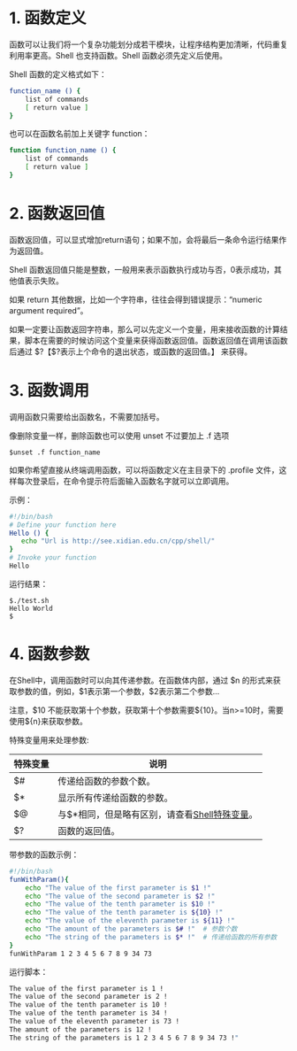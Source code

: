 # 1. 函数定义

函数可以让我们将一个复杂功能划分成若干模块，让程序结构更加清晰，代码重复利用率更高。Shell 也支持函数。Shell 函数必须先定义后使用。

Shell 函数的定义格式如下：

```bash
function_name () {
    list of commands
    [ return value ]
}
```

也可以在函数名前加上关键字 function：

```bash
function function_name () {
    list of commands
    [ return value ]
}
```

# 2. 函数返回值

函数返回值，可以显式增加return语句；如果不加，会将最后一条命令运行结果作为返回值。

Shell 函数返回值只能是整数，一般用来表示函数执行成功与否，0表示成功，其他值表示失败。

如果 return 其他数据，比如一个字符串，往往会得到错误提示：“numeric argument required”。

如果一定要让函数返回字符串，那么可以先定义一个变量，用来接收函数的计算结果，脚本在需要的时候访问这个变量来获得函数返回值。函数返回值在调用该函数后通过 \$?【\$?表示上个命令的退出状态，或函数的返回值。】 来获得。

# 3. 函数调用

调用函数只需要给出函数名，不需要加括号。

像删除变量一样，删除函数也可以使用 unset 不过要加上 .f 选项

```
$unset .f function_name
```

如果你希望直接从终端调用函数，可以将函数定义在主目录下的 .profile 文件，这样每次登录后，在命令提示符后面输入函数名字就可以立即调用。

示例：

```bash
#!/bin/bash
# Define your function here
Hello () {
   echo "Url is http://see.xidian.edu.cn/cpp/shell/"
}
# Invoke your function
Hello
```

运行结果：

```
$./test.sh
Hello World
$
```

# 4. 函数参数

在Shell中，调用函数时可以向其传递参数。在函数体内部，通过 \$n 的形式来获取参数的值，例如，\$1表示第一个参数，\$2表示第二个参数...

注意，\$10 不能获取第十个参数，获取第十个参数需要\${10}。当n>=10时，需要使用\${n}来获取参数。

特殊变量用来处理参数:

| 特殊变量 | 说明                                                         |
| -------- | ------------------------------------------------------------ |
| $#       | 传递给函数的参数个数。                                       |
| $*       | 显示所有传递给函数的参数。                                   |
| $@       | 与$*相同，但是略有区别，请查看[Shell特殊变量](http://c.biancheng.net/cpp/view/2739.html)。 |
| $?       | 函数的返回值。                                               |

带参数的函数示例：

```bash
#!/bin/bash
funWithParam(){
    echo "The value of the first parameter is $1 !"
    echo "The value of the second parameter is $2 !"
    echo "The value of the tenth parameter is $10 !"
    echo "The value of the tenth parameter is ${10} !"
    echo "The value of the eleventh parameter is ${11} !"
    echo "The amount of the parameters is $# !"  # 参数个数
    echo "The string of the parameters is $* !"  # 传递给函数的所有参数
}
funWithParam 1 2 3 4 5 6 7 8 9 34 73
```

运行脚本：

```bash
The value of the first parameter is 1 !
The value of the second parameter is 2 !
The value of the tenth parameter is 10 !
The value of the tenth parameter is 34 !
The value of the eleventh parameter is 73 !
The amount of the parameters is 12 !
The string of the parameters is 1 2 3 4 5 6 7 8 9 34 73 !"
```
